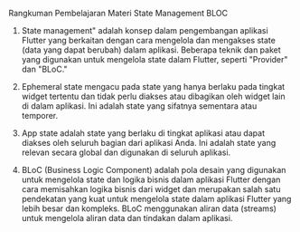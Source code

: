 Rangkuman Pembelajaran Materi State Management BLOC

1. State management" adalah konsep dalam pengembangan aplikasi Flutter yang berkaitan dengan cara mengelola dan mengakses state (data yang dapat berubah) dalam aplikasi. Beberapa teknik dan paket yang digunakan untuk mengelola state dalam Flutter, seperti "Provider" dan "BLoC."

2. Ephemeral state mengacu pada state yang hanya berlaku pada tingkat widget tertentu dan tidak perlu diakses atau dibagikan oleh widget lain di dalam aplikasi. Ini adalah state yang sifatnya sementara atau temporer.

3. App state adalah state yang berlaku di tingkat aplikasi atau dapat diakses oleh seluruh bagian dari aplikasi Anda. Ini adalah state yang relevan secara global dan digunakan di seluruh aplikasi.

4. BLoC (Business Logic Component) adalah pola desain yang digunakan untuk mengelola state dan logika bisnis dalam aplikasi Flutter dengan cara memisahkan logika bisnis dari widget dan merupakan salah satu pendekatan yang kuat untuk mengelola state dalam aplikasi Flutter yang lebih besar dan kompleks. BLoC menggunakan aliran data (streams) untuk mengelola aliran data dan tindakan dalam aplikasi.